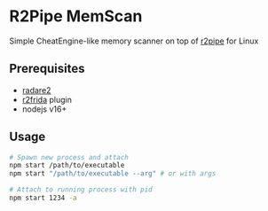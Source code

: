 # R2Pipe MemScan

Simple CheatEngine-like memory scanner on top of [r2pipe](https://github.com/radareorg/radare2-r2pipe) for Linux

## Prerequisites

- [radare2](https://github.com/radareorg/radare2)
- [r2frida](https://github.com/nowsecure/r2frida) plugin
- nodejs v16+

## Usage

```bash
# Spawn new process and attach
npm start /path/to/executable
npm start "/path/to/executable --arg" # or with args

# Attach to running process with pid
npm start 1234 -a
```